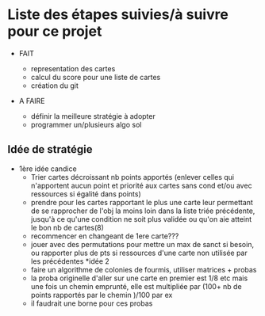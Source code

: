 # Liste des étapes suivies/à suivre pour ce projet

* FAIT
  + representation des cartes
  + calcul du score pour une liste de cartes
  + création du git
  
* A FAIRE
  + définir la meilleure stratégie à adopter
  + programmer un/plusieurs algo sol


## Idée de stratégie
  * 1ère idée candice 
    + Trier cartes décroissant nb points apportés (enlever celles qui n'apportent aucun point et priorité aux cartes sans cond et/ou avec ressources si égalité dans points)
    + prendre pour les cartes rapportant le plus une carte leur permettant de se rapprocher de l'obj la moins loin dans la liste triée précédente, jusqu'à ce qu'une condition ne soit plus validée ou qu'on aie atteint le bon nb de cartes(8)
    + recommencer en changeant de 1ere carte???
    + jouer avec des permutations pour mettre un max de sanct si besoin, ou rapporter plus de pts si ressources d'une carte non utilisée par les précédentes
  *idée 2
    + faire un algorithme de colonies de fourmis, utiliser matrices + probas
    + la proba originelle d'aller sur une carte en premier est 1/8 etc mais une fois un chemin emprunté, elle est multipliée par (100+ nb de points rapportés par le chemin )/100 par ex
    + il faudrait une borne pour ces probas 
